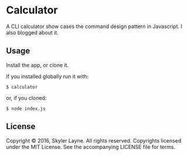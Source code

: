 Calculator
==========

A CLI calculator show cases the command design pattern in Javascript. I also blogged about it.

## Usage

Install the app, or clone it.

If you installed globally run it with:
```
$ calculator
```

or, if you cloned:  
```
$ node index.js
```


## License

Copyright © 2016, Skyler Layne. All rights reserved. Copyrights licensed under the MIT License. See the accompanying LICENSE file for terms.
